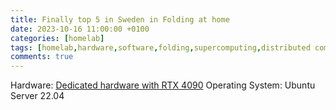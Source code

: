 ```yaml
---
title: Finally top 5 in Sweden in Folding at home
date: 2023-10-16 11:00:00 +0100
categories: [homelab]
tags: [homelab,hardware,software,folding,supercomputing,distributed computing]     # TAG names should always be lowercase
comments: true
---
```


Hardware: [Dedicated hardware with RTX 4090](https://hostkey.com/gpu-dedicated-servers/dedicated)
Operating System: Ubuntu Server 22.04